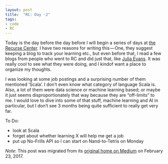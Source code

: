 ```yaml
---
layout: post
title:  "RC: Day -2"
tags:
- code
- RC
---
```


Today is the day before the day before I will begin a series of days at [the Recurse Center](https://recurse.com). I have two reasons for writing this — One, they suggest keeping a blog to track your learning etc., but even before that, I read a few blogs from people who went to RC and did just that, like [Julia Evans](https://jvns.ca/blog/2013/09/26/hacker-school-day-4-c-unit-testing/). It was really cool to see what they were doing, and I kindof want a place to organize my thoughts.  
<!--more-->  

I was looking at some job postings and a surprising number of them mentioned ‘Scala’. I don’t even know what category of language Scala is. Also, a lot of them were data science or machine learning based; or maybe it just seems disproportionately that way because they are “off-limits” to me. I would love to dive into some of that stuff, machine learning and AI in particular, but I don’t see 3 months being quite sufficient to really get very far.  

To Do:
- look at Scala
- forget about whether learning X will help me get a job
- put up No-Frills API so I can start on Nand-to-Tetris on Monday

*Note*: This post was migrated from its [original home on Medium](https://medium.com/@heatherbooker/rc-day-2-632e910b7c17#.r6xkbrdyw) on February 23, 2017.
